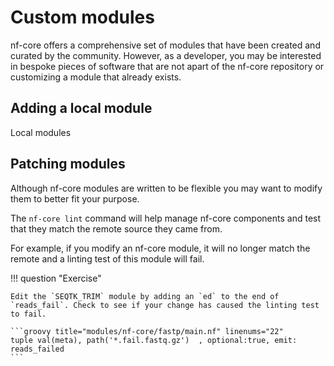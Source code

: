 # Custom modules

nf-core offers a comprehensive set of modules that have been created and curated by the community. However, as a developer, you may be interested in bespoke pieces of software that are not apart of the nf-core repository or customizing a module that already exists.

## Adding a local module

Local modules

## Patching modules

Although nf-core modules are written to be flexible you may want to modify them to better fit your purpose.

The `nf-core lint` command will help manage nf-core components and test that they match the remote source they came from.

For example, if you modify an nf-core module, it will no longer match the remote and a linting test of this module will fail.

!!! question "Exercise"

    Edit the `SEQTK_TRIM` module by adding an `ed` to the end of `reads_fail`. Check to see if your change has caused the linting test to fail.

    ```groovy title="modules/nf-core/fastp/main.nf" linenums="22"
    tuple val(meta), path('*.fail.fastq.gz')  , optional:true, emit: reads_failed
    ```
